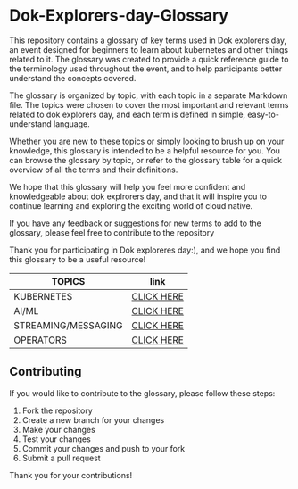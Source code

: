 # Dok-Explorers-day-Glossary


This repository contains a glossary of key terms used in Dok explorers day, an event designed for beginners to learn about kubernetes and other things related to it. The glossary was created to provide a quick reference guide to the terminology used throughout the event, and to help participants better understand the concepts covered.

The glossary is organized by topic, with each topic in a separate Markdown file. The topics were chosen to cover the most important and relevant terms related to dok explorers day, and each term is defined in simple, easy-to-understand language.

Whether you are new to these topics or simply looking to brush up on your knowledge, this glossary is intended to be a helpful resource for you. You can browse the glossary by topic, or refer to the glossary table for a quick overview of all the terms and their definitions.

We hope that this glossary will help you feel more confident and knowledgeable about dok explrorers day, and that it will inspire you to continue learning and exploring the exciting world of cloud native.

If you have any feedback or suggestions for new terms to add to the glossary, please feel free to contribute to the repository

Thank you for participating in Dok exploreres day:), and we hope you find this glossary to be a useful resource!

| TOPICS| link |
| --- | --- |
| KUBERNETES| [CLICK HERE](./k8s.md) |
| AI/ML | [CLICK HERE](./Ai.md)|
| STREAMING/MESSAGING| [CLICK HERE](./streaming.md) |
| OPERATORS| [CLICK HERE](./operators.md)|



## Contributing

If you would like to contribute to the glossary, please follow these steps:

1. Fork the repository
2. Create a new branch for your changes
3. Make your changes
4. Test your changes
5. Commit your changes and push to your fork
6. Submit a pull request

Thank you for your contributions!
